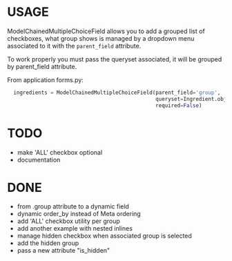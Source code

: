 USAGE
=====
  ModelChainedMultipleChoiceField allows you to add a grouped list of checkboxes, what group shows is managed by
  a dropdown menu associated to it with the ``parent_field`` attribute.

  To work properly you must pass the queryset associated, it will be grouped by parent_field attribute.

From application forms.py:

```python
  ingredients = ModelChainedMultipleChoiceField(parent_field='group',
                                                queryset=Ingredient.objects.all(),
                                                required=False)
```

TODO
====
  - make 'ALL' checkbox optional
  - documentation

DONE
====
  - from .group attribute to a dynamic field
  - dynamic order_by instead of Meta ordering
  - add 'ALL' checkbox utility per group
  - add another example with nested inlines
  - manage hidden checkbox when associated group is selected
  - add the hidden group
  - pass a new attribute "is_hidden"
